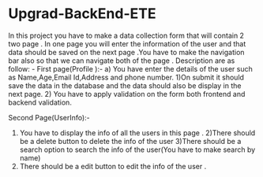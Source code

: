 # Upgrad-BackEnd-ETE

In this project you have to make a data collection form that will contain 2 two page . In one page you will
enter the information of the user and that data should be saved on the next page .You have to make the
navigation bar also so that we can navigate both of the page .
Description are as follow: -
First page(Profile ):-
a) You have enter the details of the user such as Name,Age,Email Id,Address and phone number.
1)On submit it should save the data in the database and the data should also be display in the next
page.
2) You have to apply validation on the form both frontend and backend validation.

Second Page(UserInfo):-

1) You have to display the info of all the users in this page .
2)There should be a delete button to delete the info of the user
3)There should be a search option to search the info of the user(You have to make search by name)
4) There should be a edit button to edit the info of the user .
